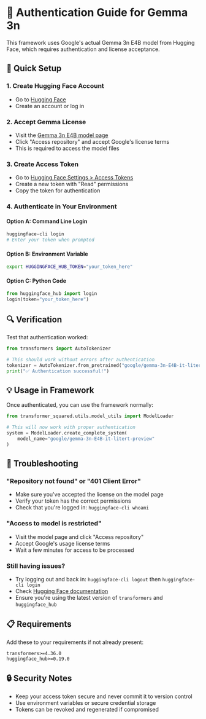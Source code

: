 # 🔐 Authentication Guide for Gemma 3n

This framework uses Google's actual Gemma 3n E4B model from Hugging Face, which requires authentication and license acceptance.

## 🚀 Quick Setup

### 1. Create Hugging Face Account
- Go to [Hugging Face](https://huggingface.co)
- Create an account or log in

### 2. Accept Gemma License
- Visit the [Gemma 3n E4B model page](https://huggingface.co/google/gemma-3n-E4B-it-litert-preview)
- Click "Access repository" and accept Google's license terms
- This is required to access the model files

### 3. Create Access Token
- Go to [Hugging Face Settings > Access Tokens](https://huggingface.co/settings/tokens)
- Create a new token with "Read" permissions
- Copy the token for authentication

### 4. Authenticate in Your Environment

#### Option A: Command Line Login
```bash
huggingface-cli login
# Enter your token when prompted
```

#### Option B: Environment Variable
```bash
export HUGGINGFACE_HUB_TOKEN="your_token_here"
```

#### Option C: Python Code
```python
from huggingface_hub import login
login(token="your_token_here")
```

## 🔍 Verification

Test that authentication worked:

```python
from transformers import AutoTokenizer

# This should work without errors after authentication
tokenizer = AutoTokenizer.from_pretrained("google/gemma-3n-E4B-it-litert-preview")
print("✅ Authentication successful!")
```

## 💡 Usage in Framework

Once authenticated, you can use the framework normally:

```python
from transformer_squared.utils.model_utils import ModelLoader

# This will now work with proper authentication
system = ModelLoader.create_complete_system(
    model_name="google/gemma-3n-E4B-it-litert-preview"
)
```

## 🚨 Troubleshooting

### "Repository not found" or "401 Client Error"
- Make sure you've accepted the license on the model page
- Verify your token has the correct permissions
- Check that you're logged in: `huggingface-cli whoami`

### "Access to model is restricted"
- Visit the model page and click "Access repository"
- Accept Google's usage license terms
- Wait a few minutes for access to be processed

### Still having issues?
- Try logging out and back in: `huggingface-cli logout` then `huggingface-cli login`
- Check [Hugging Face documentation](https://huggingface.co/docs/hub/security-tokens)
- Ensure you're using the latest version of `transformers` and `huggingface_hub`

## 📋 Requirements

Add these to your requirements if not already present:

```
transformers>=4.36.0
huggingface_hub>=0.19.0
```

## 🔒 Security Notes

- Keep your access token secure and never commit it to version control
- Use environment variables or secure credential storage
- Tokens can be revoked and regenerated if compromised 